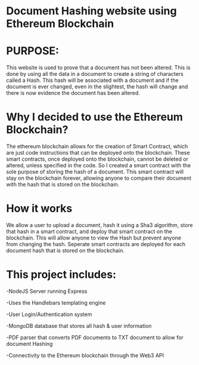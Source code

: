 # Document Hashing website using Ethereum Blockchain

# PURPOSE:
This website is used to prove that a document has not been altered. This is done by using all the data in a document to create a string of characters called a Hash. This hash will be associated with a document and if the document is ever changed, even in the slightest, the hash will change and there is now evidence the document has been altered. 

# Why I decided to use the Ethereum Blockchain?
The ethereum blockchain allows for the creation of Smart Contract, which are just code instructions that can be deployed onto the blockchain. These smart contracts, once deployed onto the blockchain, cannot be deleted or altered, unless specified in the code. So I created a smart contract with the sole purpose of storing the hash of a document. This smart contract will stay on the blockchain forever, allowing anyone to compare their document with the hash that is stored on the blockchain. 

# How it works
We allow a user to upload a document, hash it using a Sha3 algorithm, store that hash in a smart contract, and deploy that smart contract on the blockchain. This will allow anyone to view the Hash but prevent anyone from changing the hash. Seperate smart contracts are deployed for each document hash that is stored on the blockchain. 

# This project includes:

-NodeJS Server running Express

-Uses the Handlebars templating engine

-User Login/Authentication system

-MongoDB database that stores all hash & user information

-PDF parser that converts PDF documents to TXT document to allow for document Hashing

-Connectivity to the Ethereum blockchain through the Web3 API
